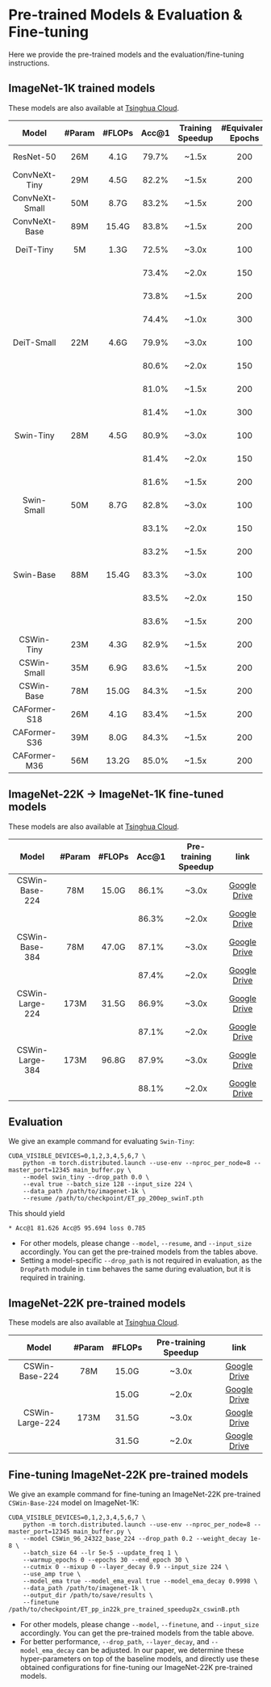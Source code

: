 # Pre-trained Models & Evaluation & Fine-tuning

Here we provide the pre-trained models and the evaluation/fine-tuning instructions.


## ImageNet-1K trained models

These models are also available at [Tsinghua Cloud](https://cloud.tsinghua.edu.cn/d/f11eb6a2cd2d4e049fe2/).

| Model | #Param |  #FLOPs | Acc@1 | Training Speedup | #Equivalent Epochs | link |
|:---:|:---:|:---:|:---:| :---:| :---:| :---:|
| ResNet-50      | 26M | 4.1G  | 79.7% | ~1.5x | 200 | [Google Drive](https://drive.google.com/file/d/1cuSDCD_zCXoXQ5gYkNt79fZ0Kpp4eovs/view?usp=sharing) |
| ConvNeXt-Tiny  | 29M | 4.5G  | 82.2% | ~1.5x | 200 | [Google Drive](https://drive.google.com/file/d/15kTX6v5UfBQ_0FJUSEKDJKouSyH2mgCe/view?usp=sharing) |
| ConvNeXt-Small | 50M | 8.7G  | 83.2% | ~1.5x | 200 | [Google Drive](https://drive.google.com/file/d/1vzmGWDQVy44Y-WyN4O4PhwIfVPp7H7_V/view?usp=sharing) |
| ConvNeXt-Base  | 89M | 15.4G | 83.8% | ~1.5x | 200 | [Google Drive](https://drive.google.com/file/d/1Tn3hCtHaqx2p1tN16oB0Vc5A6m_EAY-r/view?usp=sharing) |
| DeiT-Tiny      | 5M  | 1.3G  | 72.5% | ~3.0x | 100 | [Google Drive](https://drive.google.com/file/d/13bfLB3wT2W1Wnq1_nobftoH1fBwnZJ3l/view?usp=sharing) |
|                |     |       | 73.4% | ~2.0x | 150 | [Google Drive](https://drive.google.com/file/d/1M9yqjW6hDl85YmPvdBiiHyIqR7LdgTPn/view?usp=sharing) |
|                |     |       | 73.8% | ~1.5x | 200 | [Google Drive](https://drive.google.com/file/d/15PEpUqfmph302soGj2vC0oZr47iL5e8Z/view?usp=sharing) |
|                |     |       | 74.4% | ~1.0x | 300 | [Google Drive](https://drive.google.com/file/d/1VIx457b8MpZTsFdrezfrzjLbYTtKx07Y/view?usp=sharing) |
| DeiT-Small     | 22M | 4.6G  | 79.9% | ~3.0x | 100 | [Google Drive](https://drive.google.com/file/d/1jTjGi_alKL3OiDzuz4L_bLTQ2O59QqsS/view?usp=sharing) |
|                |     |       | 80.6% | ~2.0x | 150 | [Google Drive](https://drive.google.com/file/d/1nNsTDPkGS-05JMxYUwb77_YI5Txqq5Z6/view?usp=sharing) |
|                |     |       | 81.0% | ~1.5x | 200 | [Google Drive](https://drive.google.com/file/d/1yKpCeDPFM9TePOXAYdxDb6A9lid7DU4x/view?usp=sharing) |
|                |     |       | 81.4% | ~1.0x | 300 | [Google Drive](https://drive.google.com/file/d/1Ob0Gh9QnVfPxlbMO2cPtos9Bf2Uf8yvp/view?usp=sharing) |
| Swin-Tiny      | 28M | 4.5G  | 80.9% | ~3.0x | 100 | [Google Drive](https://drive.google.com/file/d/1HS_c80fF0FepwcgpevB5nF5ecI2H8ytx/view?usp=sharing) |
|                |     |       | 81.4% | ~2.0x | 150 | [Google Drive](https://drive.google.com/file/d/1id4lWtee4P15vTk8DwF_AiUtrLTRjtNo/view?usp=sharing) |
|                |     |       | 81.6% | ~1.5x | 200 | [Google Drive](https://drive.google.com/file/d/1ObG4gc_eQoFAjtTZBP2RBuyrr6h_MI1v/view?usp=sharing) |
| Swin-Small     | 50M | 8.7G  | 82.8% | ~3.0x | 100 | [Google Drive](https://drive.google.com/file/d/1Fr5-CBDypd7bIgq39q7NJ7XqOPpbh1Sv/view?usp=sharing) |
|                |     |       | 83.1% | ~2.0x | 150 | [Google Drive](https://drive.google.com/file/d/1DFSiOdxCLawYbT00Mi7faimEy3vlmcvo/view?usp=sharing) |
|                |     |       | 83.2% | ~1.5x | 200 | [Google Drive](https://drive.google.com/file/d/18rfw45gRlS2QZfD1r31QYnippODPP_CS/view?usp=sharing) |
| Swin-Base      | 88M | 15.4G | 83.3% | ~3.0x | 100 | [Google Drive](https://drive.google.com/file/d/1aAnY6-JwfJvs9hDov6--uVEEat4Sz26X/view?usp=sharing) |
|                |     |       | 83.5% | ~2.0x | 150 | [Google Drive](https://drive.google.com/file/d/12V8cXHRyEPitr7NBP5qzzUedUbP3xQ3q/view?usp=sharing) |
|                |     |       | 83.6% | ~1.5x | 200 | [Google Drive](https://drive.google.com/file/d/1a_4yTFLLbS82TwCTU0Ihhy5HqAKhDMgV/view?usp=sharing) |
| CSWin-Tiny     | 23M | 4.3G  | 82.9% | ~1.5x | 200 | [Google Drive](https://drive.google.com/file/d/1dNIpKm7bN7WKz-xrSh5tzaeCp6rnUtEf/view?usp=sharing) |
| CSWin-Small    | 35M | 6.9G  | 83.6% | ~1.5x | 200 | [Google Drive](https://drive.google.com/file/d/1eP1CfYa_IpUSMzjfR-K6mm9kpgMNCs5s/view?usp=sharing) |
| CSWin-Base     | 78M | 15.0G | 84.3% | ~1.5x | 200 | [Google Drive](https://drive.google.com/file/d/1psRTFl5imHcDVMNp5M4EhwbE_w6SVztB/view?usp=sharing) |
| CAFormer-S18   | 26M | 4.1G  | 83.4% | ~1.5x | 200 | [Google Drive](https://drive.google.com/file/d/1vxh-N0ZSdR6cPQHf6wi9PXwMSd8qo1_B/view?usp=sharing) |
| CAFormer-S36   | 39M | 8.0G  | 84.3% | ~1.5x | 200 | [Google Drive](https://drive.google.com/file/d/1ObZsgyAJ-j2L8bsx2VSzYh1LKMFV56KG/view?usp=sharing) |
| CAFormer-M36   | 56M | 13.2G | 85.0% | ~1.5x | 200 | [Google Drive](https://drive.google.com/file/d/1HVos4MVtwcbyZQAANb1jQ7E7dp5tn9LI/view?usp=sharing) |


## ImageNet-22K -> ImageNet-1K fine-tuned models

These models are also available at [Tsinghua Cloud](https://cloud.tsinghua.edu.cn/d/329723de28c149d0a674/).

| Model | #Param |  #FLOPs | Acc@1 | Pre-training Speedup | link |
|:---:|:---:|:---:|:---:| :---:| :---:|
| CSWin-Base-224  | 78M | 15.0G  | 86.1% | ~3.0x  | [Google Drive](https://drive.google.com/file/d/19JrP1o4NEOjTvjzosvjnc33nATtNl2WO/view?usp=sharing) |
|                 |     |        | 86.3% | ~2.0x  | [Google Drive](https://drive.google.com/file/d/1LrmpusMIihB0sSHv6BA52bfVCLqxcfhZ/view?usp=sharing) |
| CSWin-Base-384  | 78M | 47.0G  | 87.1% | ~3.0x  | [Google Drive](https://drive.google.com/file/d/1eqTgAfM5paGcn6EB32P5OPyKvE-C4LTT/view?usp=sharing) |
|                 |     |        | 87.4% | ~2.0x  | [Google Drive](https://drive.google.com/file/d/1-yfo_nIg1ftkgV02v8HC4lKxPnyLQdFw/view?usp=sharing) |
| CSWin-Large-224 | 173M | 31.5G  | 86.9% | ~3.0x  | [Google Drive](https://drive.google.com/file/d/16n9AyG_qvY2ZcTCX_GiIN4iwBvf6Iiaj/view?usp=sharing) |
|                 |      |        | 87.1% | ~2.0x  | [Google Drive](https://drive.google.com/file/d/1FkHvZr-TFHkfk_g4rIcbeJ6RMvIQWSFG/view?usp=sharing) |
| CSWin-Large-384 | 173M | 96.8G  | 87.9% | ~3.0x  | [Google Drive](https://drive.google.com/file/d/1lFQKRQJS5610W5EaLRezgzQpoDvrem26/view?usp=sharing) |
|                 |      |        | 88.1% | ~2.0x  | [Google Drive](https://drive.google.com/file/d/15pLG8nL1BkBmaBBhIIyYKHjsiqI5eRoI/view?usp=sharing) |




## Evaluation
We give an example command for evaluating `Swin-Tiny`:
```
CUDA_VISIBLE_DEVICES=0,1,2,3,4,5,6,7 \
    python -m torch.distributed.launch --use-env --nproc_per_node=8 --master_port=12345 main_buffer.py \
    --model swin_tiny --drop_path 0.0 \
    --eval true --batch_size 128 --input_size 224 \
    --data_path /path/to/imagenet-1k \
    --resume /path/to/checkpoint/ET_pp_200ep_swinT.pth
```
This should yield 
```
* Acc@1 81.626 Acc@5 95.694 loss 0.785
```

- For other models, please change `--model`, `--resume`, and `--input_size` accordingly. You can get the pre-trained models from the tables above. 
- Setting a model-specific `--drop_path` is not required in evaluation, as the `DropPath` module in `timm` behaves the same during evaluation, but it is required in training.






## ImageNet-22K pre-trained models

These models are also available at [Tsinghua Cloud](https://cloud.tsinghua.edu.cn/d/0110833a65c746778345/).

| Model | #Param |  #FLOPs | Pre-training Speedup | link |
|:---:|:---:|:---:|:---:|:---:|
| CSWin-Base-224  | 78M  | 15.0G | ~3.0x  | [Google Drive](https://drive.google.com/file/d/1yf-uXmRNcd1R2m-eMPLu-a8hKPS_kt1Z/view?usp=sharing) |
|                 |      | 15.0G | ~2.0x  | [Google Drive](https://drive.google.com/file/d/1WvVPVpjDtI0puMEDkJ-BT72ehq2bdBYE/view?usp=sharing) |
| CSWin-Large-224 | 173M | 31.5G | ~3.0x  | [Google Drive](https://drive.google.com/file/d/19rvLU06bHVt6cmpE6thxSJen6e09lpd5/view?usp=sharing) |
|                 |      | 31.5G | ~2.0x  | [Google Drive](https://drive.google.com/file/d/1znnkmw3wBEXAoDhBq2kkrtNA5dsSzvpA/view?usp=sharing) |




## Fine-tuning ImageNet-22K pre-trained models
We give an example command for fine-tuning an ImageNet-22K pre-trained `CSWin-Base-224` model on ImageNet-1K:
```
CUDA_VISIBLE_DEVICES=0,1,2,3,4,5,6,7 \
    python -m torch.distributed.launch --use-env --nproc_per_node=8 --master_port=12345 main_buffer.py \
    --model CSWin_96_24322_base_224 --drop_path 0.2 --weight_decay 1e-8 \
    --batch_size 64 --lr 5e-5 --update_freq 1 \
    --warmup_epochs 0 --epochs 30 --end_epoch 30 \
    --cutmix 0 --mixup 0 --layer_decay 0.9 --input_size 224 \
    --use_amp true \
    --model_ema true --model_ema_eval true --model_ema_decay 0.9998 \
    --data_path /path/to/imagenet-1k \
    --output_dir /path/to/save/results \
    --finetune /path/to/checkpoint/ET_pp_in22k_pre_trained_speedup2x_cswinB.pth
```

- For other models, please change `--model`, `--finetune`, and `--input_size` accordingly. You can get the pre-trained models from the table above. 
- For better performance, `--drop_path`, `--layer_decay`, and `--model_ema_decay` can be adjusted. In our paper, we determine these hyper-parameters on top of the baseline models, and directly use these obtained configurations for fine-tuning our ImageNet-22K pre-trained models.
